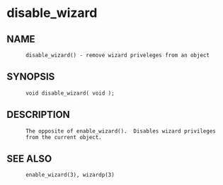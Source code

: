 # disable_wizard
## NAME
          disable_wizard() - remove wizard priveleges from an object

## SYNOPSIS
          void disable_wizard( void );

## DESCRIPTION
          The opposite of enable_wizard().  Disables wizard privileges
          from the current object.

## SEE ALSO
          enable_wizard(3), wizardp(3)
